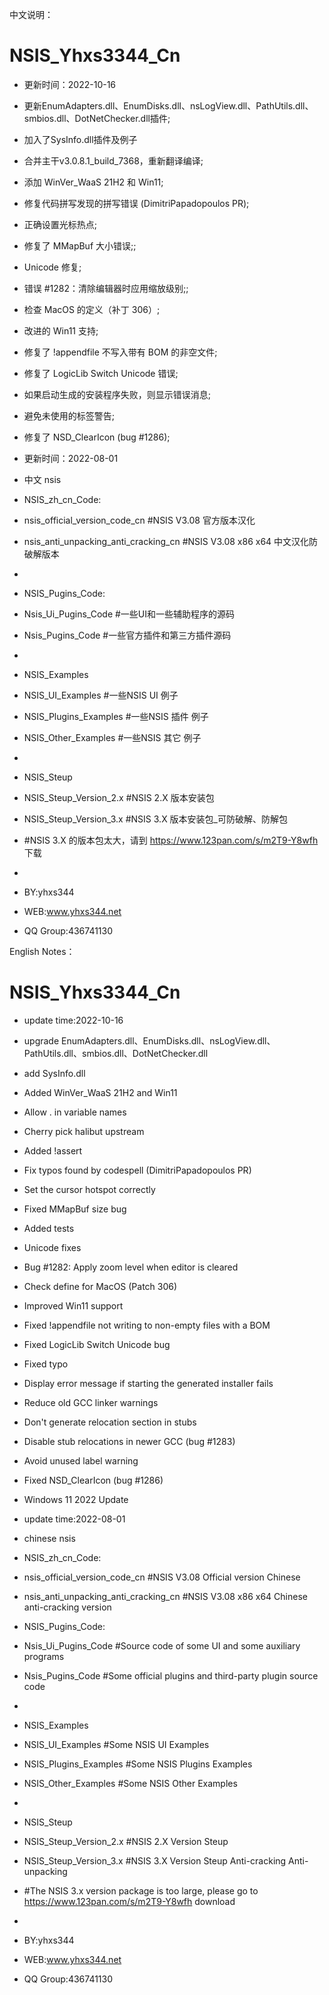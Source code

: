 中文说明：
# NSIS_Yhxs3344_Cn
- 更新时间：2022-10-16
- 更新EnumAdapters.dll、EnumDisks.dll、nsLogView.dll、PathUtils.dll、smbios.dll、DotNetChecker.dll插件;
- 加入了SysInfo.dll插件及例子
- 合并主干v3.0.8.1_build_7368，重新翻译编译;
- 添加 WinVer_WaaS 21H2 和 Win11;
- 修复代码拼写发现的拼写错误 (DimitriPapadopoulos PR);
- 正确设置光标热点;
- 修复了 MMapBuf 大小错误;;
- Unicode 修复;
- 错误 #1282：清除编辑器时应用缩放级别;;
- 检查 MacOS 的定义（补丁 306）;
- 改进的 Win11 支持;
- 修复了 !appendfile 不写入带有 BOM 的非空文件;
- 修复了 LogicLib Switch Unicode 错误;
- 如果启动生成的安装程序失败，则显示错误消息;
- 避免未使用的标签警告;
- 修复了 NSD_ClearIcon (bug #1286);

- 更新时间：2022-08-01
- 中文 nsis
- NSIS_zh_cn_Code:
-	nsis_official_version_code_cn  #NSIS V3.08 官方版本汉化
-	nsis_anti_unpacking_anti_cracking_cn  #NSIS V3.08 x86 x64 中文汉化防破解版本
-
- NSIS_Pugins_Code:
-	Nsis_Ui_Pugins_Code  #一些UI和一些辅助程序的源码
-	Nsis_Pugins_Code  #一些官方插件和第三方插件源码
- 
- NSIS_Examples
-	NSIS_UI_Examples  #一些NSIS UI 例子
-	NSIS_Plugins_Examples  #一些NSIS 插件 例子
-	NSIS_Other_Examples  #一些NSIS 其它 例子
-
- NSIS_Steup
-	NSIS_Steup_Version_2.x  #NSIS 2.X 版本安装包
-	NSIS_Steup_Version_3.x  #NSIS 3.X 版本安装包_可防破解、防解包
-   #NSIS 3.X 的版本包太大，请到 https://www.123pan.com/s/m2T9-Y8wfh 下载
- 
- BY:yhxs344
- WEB:www.yhxs344.net
- QQ Group:436741130

English Notes：
# NSIS_Yhxs3344_Cn
- update time:2022-10-16
- upgrade EnumAdapters.dll、EnumDisks.dll、nsLogView.dll、PathUtils.dll、smbios.dll、DotNetChecker.dll
- add SysInfo.dll
- Added WinVer_WaaS 21H2 and Win11
- Allow . in variable names
- Cherry pick halibut upstream
- Added !assert
- Fix typos found by codespell (DimitriPapadopoulos PR)
- Set the cursor hotspot correctly
- Fixed MMapBuf size bug
- Added tests
- Unicode fixes
- Bug #1282: Apply zoom level when editor is cleared
- Check define for MacOS (Patch 306)
- Improved Win11 support
- Fixed !appendfile not writing to non-empty files with a BOM
- Fixed LogicLib Switch Unicode bug
- Fixed typo
- Display error message if starting the generated installer fails
- Reduce old GCC linker warnings
- Don't generate relocation section in stubs
- Disable stub relocations in newer GCC (bug #1283)
- Avoid unused label warning
- Fixed NSD_ClearIcon (bug #1286)
- Windows 11 2022 Update

- update time:2022-08-01
- chinese nsis
- NSIS_zh_cn_Code:
-	nsis_official_version_code_cn  #NSIS V3.08 Official version Chinese
-	nsis_anti_unpacking_anti_cracking_cn  #NSIS V3.08 x86 x64 Chinese anti-cracking version
- NSIS_Pugins_Code:
-	Nsis_Ui_Pugins_Code  #Source code of some UI and some auxiliary programs
-	Nsis_Pugins_Code  #Some official plugins and third-party plugin source code
- 
- NSIS_Examples
-	NSIS_UI_Examples  #Some NSIS UI Examples
-	NSIS_Plugins_Examples  #Some NSIS Plugins Examples
-	NSIS_Other_Examples  #Some NSIS Other Examples
-
- NSIS_Steup
-	NSIS_Steup_Version_2.x  #NSIS 2.X Version Steup
-	NSIS_Steup_Version_3.x  #NSIS 3.X Version Steup Anti-cracking Anti-unpacking
-   #The NSIS 3.x version package is too large, please go to https://www.123pan.com/s/m2T9-Y8wfh download
- 
- BY:yhxs344
- WEB:www.yhxs344.net
- QQ Group:436741130
